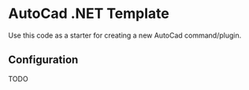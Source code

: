 # AutoCad .NET Template

Use this code as a starter for creating a new AutoCad command/plugin.

## Configuration

TODO
